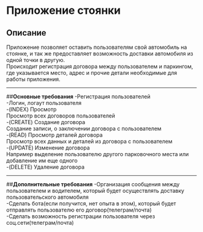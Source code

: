 # Приложение стоянки
## Описание
Приложение позволяет оставить пользователям свой автомобиль на стоянке, и так же предоставляет возможность доставки автомобиля из одной точки в другую.  
Происходит регистрация договора между пользователем и паркингом, где указывается место, адрес и прочие детали необходимые для работы приложения.  

---

##**Основные требования**
-Регистрация пользователей  
-Логин, логаут пользователя  
-(INDEX) Просмотр  
Просмотр всех договоров пользователей  
-(CREATE) Создание договора  
Создание записи, о заключении договора с пользователем  
-(READ) Просмотр деталей договора  
Просмотр всех данных и деталей из договора с пользователем  
-(UPDATE) Изменение договора  
Например выделение пользователю другого парковочного места или добавление им еще одного  
-(DELETE) Удаление договора  

---

##**Дополнительные требования**
-Организация сообщения между пользователем и водителем, который будет осуществлять доставку пользовательского автомобиля  
-Сделать бота(если получится, нет опыта в этом), который будет отправлять пользователю его договор(телеграм/почта)  
-Сделать возможность регистрации пользователя через соц.сети(телеграм/почта)  
